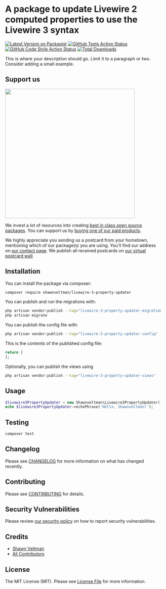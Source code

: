 # A package to update Livewire 2 computed properties to use the Livewire 3 syntax

[![Latest Version on Packagist](https://img.shields.io/packagist/v/shawnveltman/livewire-3-property-updater.svg?style=flat-square)](https://packagist.org/packages/shawnveltman/livewire-3-property-updater)
[![GitHub Tests Action Status](https://img.shields.io/github/actions/workflow/status/shawnveltman/livewire-3-property-updater/run-tests.yml?branch=main&label=tests&style=flat-square)](https://github.com/shawnveltman/livewire-3-property-updater/actions?query=workflow%3Arun-tests+branch%3Amain)
[![GitHub Code Style Action Status](https://img.shields.io/github/actions/workflow/status/shawnveltman/livewire-3-property-updater/fix-php-code-style-issues.yml?branch=main&label=code%20style&style=flat-square)](https://github.com/shawnveltman/livewire-3-property-updater/actions?query=workflow%3A"Fix+PHP+code+style+issues"+branch%3Amain)
[![Total Downloads](https://img.shields.io/packagist/dt/shawnveltman/livewire-3-property-updater.svg?style=flat-square)](https://packagist.org/packages/shawnveltman/livewire-3-property-updater)

This is where your description should go. Limit it to a paragraph or two. Consider adding a small example.

## Support us

[<img src="https://github-ads.s3.eu-central-1.amazonaws.com/livewire-3-property-updater.jpg?t=1" width="419px" />](https://spatie.be/github-ad-click/livewire-3-property-updater)

We invest a lot of resources into creating [best in class open source packages](https://spatie.be/open-source). You can support us by [buying one of our paid products](https://spatie.be/open-source/support-us).

We highly appreciate you sending us a postcard from your hometown, mentioning which of our package(s) you are using. You'll find our address on [our contact page](https://spatie.be/about-us). We publish all received postcards on [our virtual postcard wall](https://spatie.be/open-source/postcards).

## Installation

You can install the package via composer:

```bash
composer require shawnveltman/livewire-3-property-updater
```

You can publish and run the migrations with:

```bash
php artisan vendor:publish --tag="livewire-3-property-updater-migrations"
php artisan migrate
```

You can publish the config file with:

```bash
php artisan vendor:publish --tag="livewire-3-property-updater-config"
```

This is the contents of the published config file:

```php
return [
];
```

Optionally, you can publish the views using

```bash
php artisan vendor:publish --tag="livewire-3-property-updater-views"
```

## Usage

```php
$livewire3PropertyUpdater = new Shawnveltman\Livewire3PropertyUpdater();
echo $livewire3PropertyUpdater->echoPhrase('Hello, Shawnveltman!');
```

## Testing

```bash
composer test
```

## Changelog

Please see [CHANGELOG](CHANGELOG.md) for more information on what has changed recently.

## Contributing

Please see [CONTRIBUTING](CONTRIBUTING.md) for details.

## Security Vulnerabilities

Please review [our security policy](../../security/policy) on how to report security vulnerabilities.

## Credits

- [Shawn Veltman](https://github.com/shawnveltman)
- [All Contributors](../../contributors)

## License

The MIT License (MIT). Please see [License File](LICENSE.md) for more information.
